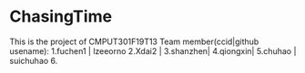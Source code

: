 # ChasingTime
This is the project of CMPUT301F19T13
Team member(ccid|github usename):
1.fuchen1 | lzeeorno
2.Xdai2   |
3.shanzhen|
4.qiongxin|
5.chuhao  | suichuhao
6.
